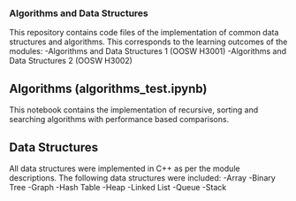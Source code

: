 ### Algorithms and Data Structures
This repository contains code files of the implementation of common data structures and algorithms. This corresponds to the learning outcomes of the modules: 
-Algorithms and Data Structures 1 (OOSW H3001) 
-Algorithms and Data Structures 2 (OOSW H3002)

## Algorithms (algorithms_test.ipynb)
This notebook contains the implementation of recursive, sorting and searching algorithms with performance based comparisons. 

## Data Structures 
All data structures were implemented in C++ as per the module descriptions. The following data structures were included:
-Array
-Binary Tree
-Graph
-Hash Table 
-Heap
-Linked List 
-Queue
-Stack  
